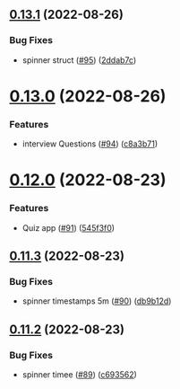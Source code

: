 ## [0.13.1](https://github.com/thecyberworld/thecyberhub.org/compare/v0.13.0...v0.13.1) (2022-08-26)


### Bug Fixes

* spinner struct ([#95](https://github.com/thecyberworld/thecyberhub.org/issues/95)) ([2ddab7c](https://github.com/thecyberworld/thecyberhub.org/commit/2ddab7c453463e492afb2e0811b076a2172c491f))



# [0.13.0](https://github.com/thecyberworld/thecyberhub.org/compare/v0.12.0...v0.13.0) (2022-08-26)


### Features

* interview Questions ([#94](https://github.com/thecyberworld/thecyberhub.org/issues/94)) ([c8a3b71](https://github.com/thecyberworld/thecyberhub.org/commit/c8a3b71a3a8ec14a28dc03283137ab95dfaa786c))



# [0.12.0](https://github.com/thecyberworld/thecyberhub.org/compare/v0.11.3...v0.12.0) (2022-08-23)


### Features

* Quiz app ([#91](https://github.com/thecyberworld/thecyberhub.org/issues/91)) ([545f3f0](https://github.com/thecyberworld/thecyberhub.org/commit/545f3f0cb9bd8729a06d3702b43dba7265d76ff6))



## [0.11.3](https://github.com/thecyberworld/thecyberhub.org/compare/v0.11.2...v0.11.3) (2022-08-23)


### Bug Fixes

* spinner timestamps 5m ([#90](https://github.com/thecyberworld/thecyberhub.org/issues/90)) ([db9b12d](https://github.com/thecyberworld/thecyberhub.org/commit/db9b12d2a19587f1fce764031773ea7aaddcb31e))



## [0.11.2](https://github.com/thecyberworld/thecyberhub.org/compare/v0.11.1...v0.11.2) (2022-08-23)


### Bug Fixes

* spinner timee ([#89](https://github.com/thecyberworld/thecyberhub.org/issues/89)) ([c693562](https://github.com/thecyberworld/thecyberhub.org/commit/c693562e65b8becbdc55012242a9d8e93827dab2))



